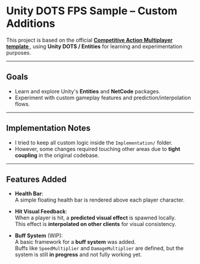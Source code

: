 # Unity DOTS FPS Sample – Custom Additions

This project is based on the official **[Competitive Action Multiplayer template
](https://docs.unity3d.com/Packages/com.unity.template.multiplayer-netcode-for-entities@1.0/manual/index.html)**, using **Unity DOTS / Entities** for learning and experimentation purposes.

---

## Goals

- Learn and explore Unity's **Entities** and **NetCode** packages.
- Experiment with custom gameplay features and prediction/interpolation flows.

---

## Implementation Notes

- I tried to keep all custom logic inside the `Implementation/` folder.
- However, some changes required touching other areas due to **tight coupling** in the original codebase.

---

## Features Added

- **Health Bar**:  
  A simple floating health bar is rendered above each player character.

- **Hit Visual Feedback**:  
  When a player is hit, a **predicted visual effect** is spawned locally.  
  This effect is **interpolated on other clients** for visual consistency.

- **Buff System** (WIP):  
  A basic framework for a **buff system** was added.  
  Buffs like `SpeedMultiplier` and `DamageMultiplier` are defined, but the system is still **in progress** and not fully working yet.
